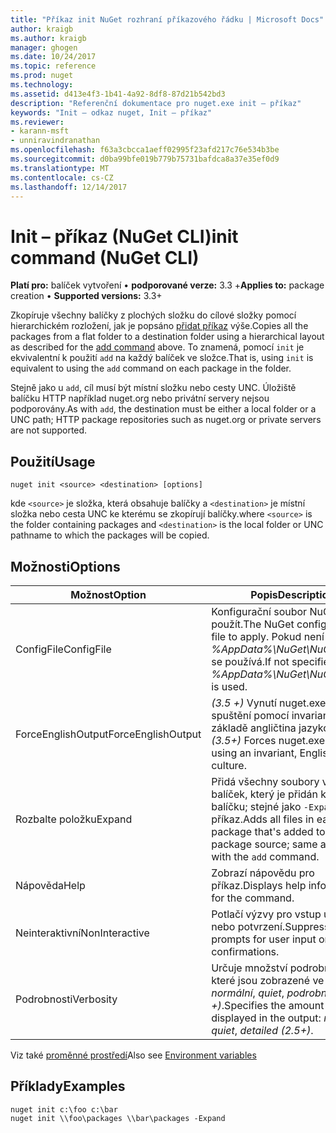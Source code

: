 ```yaml
---
title: "Příkaz init NuGet rozhraní příkazového řádku | Microsoft Docs"
author: kraigb
ms.author: kraigb
manager: ghogen
ms.date: 10/24/2017
ms.topic: reference
ms.prod: nuget
ms.technology: 
ms.assetid: d413e4f3-1b41-4a92-8df8-87d21b542bd3
description: "Referenční dokumentace pro nuget.exe init – příkaz"
keywords: "Init – odkaz nuget, Init – příkaz"
ms.reviewer:
- karann-msft
- unniravindranathan
ms.openlocfilehash: f63a3cbcca1aeff02995f23afd217c76e534b3be
ms.sourcegitcommit: d0ba99bfe019b779b75731bafdca8a37e35ef0d9
ms.translationtype: MT
ms.contentlocale: cs-CZ
ms.lasthandoff: 12/14/2017
---
```

# <a name="init-command-nuget-cli"></a><span data-ttu-id="eab49-104">Init – příkaz (NuGet CLI)</span><span class="sxs-lookup"><span data-stu-id="eab49-104">init command (NuGet CLI)</span></span>

<span data-ttu-id="eab49-105">**Platí pro:** balíček vytvoření &bullet; **podporované verze:** 3.3 +</span><span class="sxs-lookup"><span data-stu-id="eab49-105">**Applies to:** package creation &bullet; **Supported versions:** 3.3+</span></span>

<span data-ttu-id="eab49-106">Zkopíruje všechny balíčky z plochých složku do cílové složky pomocí hierarchickém rozložení, jak je popsáno [přidat příkaz](#add) výše.</span><span class="sxs-lookup"><span data-stu-id="eab49-106">Copies all the packages from a flat folder to a destination folder using a hierarchical layout as described for the [add command](#add) above.</span></span> <span data-ttu-id="eab49-107">To znamená, pomocí `init` je ekvivalentní k použití `add` na každý balíček ve složce.</span><span class="sxs-lookup"><span data-stu-id="eab49-107">That is, using `init` is equivalent to using the `add` command on each package in the folder.</span></span>

<span data-ttu-id="eab49-108">Stejně jako u `add`, cíl musí být místní složku nebo cesty UNC. Úložiště balíčku HTTP například nuget.org nebo privátní servery nejsou podporovány.</span><span class="sxs-lookup"><span data-stu-id="eab49-108">As with `add`, the destination must be either a local folder or a UNC path; HTTP package repositories such as nuget.org or private servers are not supported.</span></span>

## <a name="usage"></a><span data-ttu-id="eab49-109">Použití</span><span class="sxs-lookup"><span data-stu-id="eab49-109">Usage</span></span>

```
nuget init <source> <destination> [options]
```

<span data-ttu-id="eab49-110">kde `<source>` je složka, která obsahuje balíčky a `<destination>` je místní složka nebo cesta UNC ke kterému se zkopírují balíčky.</span><span class="sxs-lookup"><span data-stu-id="eab49-110">where `<source>` is the folder containing packages and `<destination>` is the local folder or UNC pathname to which the packages will be copied.</span></span>

## <a name="options"></a><span data-ttu-id="eab49-111">Možnosti</span><span class="sxs-lookup"><span data-stu-id="eab49-111">Options</span></span>

| <span data-ttu-id="eab49-112">Možnost</span><span class="sxs-lookup"><span data-stu-id="eab49-112">Option</span></span> | <span data-ttu-id="eab49-113">Popis</span><span class="sxs-lookup"><span data-stu-id="eab49-113">Description</span></span> |
| --- | --- |
| <span data-ttu-id="eab49-114">ConfigFile</span><span class="sxs-lookup"><span data-stu-id="eab49-114">ConfigFile</span></span> | <span data-ttu-id="eab49-115">Konfigurační soubor NuGet použít.</span><span class="sxs-lookup"><span data-stu-id="eab49-115">The NuGet configuration file to apply.</span></span> <span data-ttu-id="eab49-116">Pokud není zadaný, *%AppData%\NuGet\NuGet.Config* se používá.</span><span class="sxs-lookup"><span data-stu-id="eab49-116">If not specified, *%AppData%\NuGet\NuGet.Config* is used.</span></span> |
| <span data-ttu-id="eab49-117">ForceEnglishOutput</span><span class="sxs-lookup"><span data-stu-id="eab49-117">ForceEnglishOutput</span></span> | <span data-ttu-id="eab49-118">*(3.5 +)*  Vynutí nuget.exe ke spuštění pomocí invariantní, na základě angličtina jazykové verze.</span><span class="sxs-lookup"><span data-stu-id="eab49-118">*(3.5+)* Forces nuget.exe to run using an invariant, English-based culture.</span></span> |
| <span data-ttu-id="eab49-119">Rozbalte položku</span><span class="sxs-lookup"><span data-stu-id="eab49-119">Expand</span></span> | <span data-ttu-id="eab49-120">Přidá všechny soubory v každý balíček, který je přidán ke zdroji balíčku; stejné jako `-Expand` s `add` příkaz.</span><span class="sxs-lookup"><span data-stu-id="eab49-120">Adds all files in each package that's added to the package source; same as `-Expand` with the `add` command.</span></span> |
| <span data-ttu-id="eab49-121">Nápověda</span><span class="sxs-lookup"><span data-stu-id="eab49-121">Help</span></span> | <span data-ttu-id="eab49-122">Zobrazí nápovědu pro příkaz.</span><span class="sxs-lookup"><span data-stu-id="eab49-122">Displays help information for the command.</span></span> |
| <span data-ttu-id="eab49-123">Neinteraktivní</span><span class="sxs-lookup"><span data-stu-id="eab49-123">NonInteractive</span></span> | <span data-ttu-id="eab49-124">Potlačí výzvy pro vstup uživatele nebo potvrzení.</span><span class="sxs-lookup"><span data-stu-id="eab49-124">Suppresses prompts for user input or confirmations.</span></span> |
| <span data-ttu-id="eab49-125">Podrobnosti</span><span class="sxs-lookup"><span data-stu-id="eab49-125">Verbosity</span></span> | <span data-ttu-id="eab49-126">Určuje množství podrobností, které jsou zobrazené ve výstupu: *normální*, *quiet*, *podrobné (2.5 +)*.</span><span class="sxs-lookup"><span data-stu-id="eab49-126">Specifies the amount of detail displayed in the output: *normal*, *quiet*, *detailed (2.5+)*.</span></span> |

<span data-ttu-id="eab49-127">Viz také [proměnné prostředí](cli-ref-environment-variables.md)</span><span class="sxs-lookup"><span data-stu-id="eab49-127">Also see [Environment variables](cli-ref-environment-variables.md)</span></span>

## <a name="examples"></a><span data-ttu-id="eab49-128">Příklady</span><span class="sxs-lookup"><span data-stu-id="eab49-128">Examples</span></span>

```
nuget init c:\foo c:\bar
nuget init \\foo\packages \\bar\packages -Expand
```

